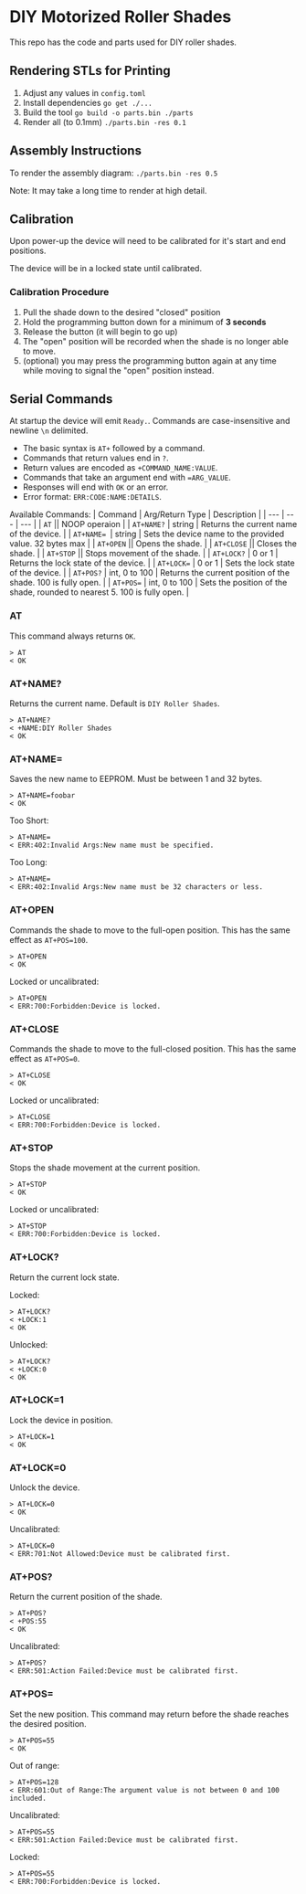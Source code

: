 # DIY Motorized Roller Shades

This repo has the code and parts used for DIY roller shades.

## Rendering STLs for Printing

1. Adjust any values in `config.toml`
2. Install dependencies
    ```go get ./...```
3. Build the tool
    ```go build -o parts.bin ./parts```
4. Render all (to 0.1mm)
    ```./parts.bin -res 0.1```

## Assembly Instructions

To render the assembly diagram:
```./parts.bin -res 0.5```

Note: It may take a long time to render at high detail.


## Calibration

Upon power-up the device will need to be calibrated for it's start and end positions.

The device will be in a locked state until calibrated.

### Calibration Procedure

1. Pull the shade down to the desired "closed" position
2. Hold the programming button down for a minimum of **3 seconds**
3. Release the button (it will begin to go up)
4. The "open" position will be recorded when the shade is no longer able to move.
5. (optional) you may press the programming button again at any time while moving to signal the "open" position instead.

## Serial Commands

At startup the device will emit `Ready.`. Commands are case-insensitive and newline `\n` delimited.

- The basic syntax is `AT+` followed by a command.
- Commands that return values end in `?`.
- Return values are encoded as `+COMMAND_NAME:VALUE`.
- Commands that take an argument end with `=ARG_VALUE`.
- Responses will end with `OK` or an error.
- Error format: `ERR:CODE:NAME:DETAILS`.

Available Commands:
| Command | Arg/Return Type | Description |
| --- | --- | --- |
| `AT` || NOOP operaion |
| `AT+NAME?` | string | Returns the current name of the device. |
| `AT+NAME= `| string | Sets the device name to the provided value. 32 bytes max |
| `AT+OPEN` || Opens the shade. |
| `AT+CLOSE` || Closes the shade. |
| `AT+STOP` || Stops movement of the shade. |
| `AT+LOCK?` | 0 or 1 | Returns the lock state of the device. |
| `AT+LOCK=` | 0 or 1 | Sets the lock state of the device. |
| `AT+POS?` | int, 0 to 100 | Returns the current position of the shade. 100 is fully open. |
| `AT+POS=` | int, 0 to 100 | Sets the position of the shade, rounded to nearest 5. 100 is fully open. |

### AT

This command always returns `OK`.

```
> AT
< OK
```

### AT+NAME?

Returns the current name. Default is `DIY Roller Shades`.

```
> AT+NAME?
< +NAME:DIY Roller Shades
< OK
```

### AT+NAME=

Saves the new name to EEPROM. Must be between 1 and 32 bytes.

```
> AT+NAME=foobar
< OK
```

Too Short:
```
> AT+NAME=
< ERR:402:Invalid Args:New name must be specified.
```

Too Long:
```
> AT+NAME=
< ERR:402:Invalid Args:New name must be 32 characters or less.
```

### AT+OPEN

Commands the shade to move to the full-open position. This has the same effect as `AT+POS=100`.

```
> AT+OPEN
< OK
```

Locked or uncalibrated:
```
> AT+OPEN
< ERR:700:Forbidden:Device is locked.
```


### AT+CLOSE

Commands the shade to move to the full-closed position. This has the same effect as `AT+POS=0`.

```
> AT+CLOSE
< OK
```

Locked or uncalibrated:
```
> AT+CLOSE
< ERR:700:Forbidden:Device is locked.
```


### AT+STOP

Stops the shade movement at the current position.

```
> AT+STOP
< OK
```

Locked or uncalibrated:
```
> AT+STOP
< ERR:700:Forbidden:Device is locked.
```

### AT+LOCK?

Return the current lock state.

Locked:
```
> AT+LOCK?
< +LOCK:1
< OK
```

Unlocked:
```
> AT+LOCK?
< +LOCK:0
< OK
```

### AT+LOCK=1

Lock the device in position.

```
> AT+LOCK=1
< OK
```

### AT+LOCK=0

Unlock the device.

```
> AT+LOCK=0
< OK
```

Uncalibrated:
```
> AT+LOCK=0
< ERR:701:Not Allowed:Device must be calibrated first.
```

### AT+POS?

Return the current position of the shade.

```
> AT+POS?
< +POS:55
< OK
```

Uncalibrated:
```
> AT+POS?
< ERR:501:Action Failed:Device must be calibrated first.
```

### AT+POS=

Set the new position. This command may return before the shade reaches the desired position.

```
> AT+POS=55
< OK
```

Out of range:
```
> AT+POS=128
< ERR:601:Out of Range:The argument value is not between 0 and 100 included.
```

Uncalibrated:
```
> AT+POS=55
< ERR:501:Action Failed:Device must be calibrated first.
```

Locked:
```
> AT+POS=55
< ERR:700:Forbidden:Device is locked.
```
